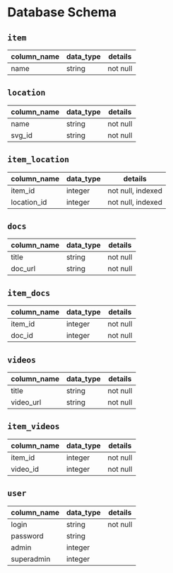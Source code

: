 # Database Schema

## `item`
| column_name | data_type | details  |
| ----------- | --------- | -------- |
| name        | string    | not null |

## `location`
| column_name  | data_type | details  |
| ------------ | --------- | -------- |
| name         | string    | not null |
| svg_id       | string    | not null | 

## `item_location`
| column_name | data_type | details           |
| ----------- | --------- | ----------------- |
| item_id     | integer   | not null, indexed |
| location_id | integer   | not null, indexed |

## `docs`
| column_name  | data_type | details  |
| ------------ | --------- | -------- |
| title        | string    | not null |
| doc_url      | string    | not null |

## `item_docs`
| column_name  | data_type | details  |
| ------------ | --------- | -------- |
| item_id      | integer   | not null |
| doc_id       | integer   | not null |

## `videos`
| column_name  | data_type | details  |
| ------------ | --------- | -------- |
| title        | string    | not null |
| video_url    | string    | not null |

## `item_videos`
| column_name  | data_type | details  |
| ------------ | --------- | -------- |
| item_id      | integer   | not null |
| video_id     | integer   | not null |

## `user`
| column_name  | data_type | details  |
| ------------ | --------- | -------- |
| login        | string    | not null |
| password     | string    |          |
| admin        | integer   |          |
| superadmin   | integer   |          |

